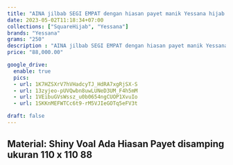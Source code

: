 ```yaml
---
title: "AINA jilbab SEGI EMPAT dengan hiasan payet manik Yessana hijab ori SERI 3"
date: 2023-05-02T11:18:34+07:00
collections: ["SquareHijab", "Yessana"]
brands: "Yessana"
grams: "250"
description : "AINA jilbab SEGI EMPAT dengan hiasan payet manik Yessana hijab ori SERI 3"
price: "88,000.00"

google_drive:
  enable: true
  pics:
  - url: 1K7HZSXrV7hVHadcyTJ_HdRA7xgRjSX-S
  - url: 13zyjeo-pUVQwbn8uwLUNeD3UM_F4h5mM
  - url: 1VEibuGVsWssz_u0b0654ngCUOP1XvuIo
  - url: 1SKKnMEFWTCc6t9-rM5VJIeGOTq5eFV3t

draft: false
---
```


Material: Shiny Voal 
Ada Hiasan Payet disamping
ukuran 110 x 110
88
------------      
  
